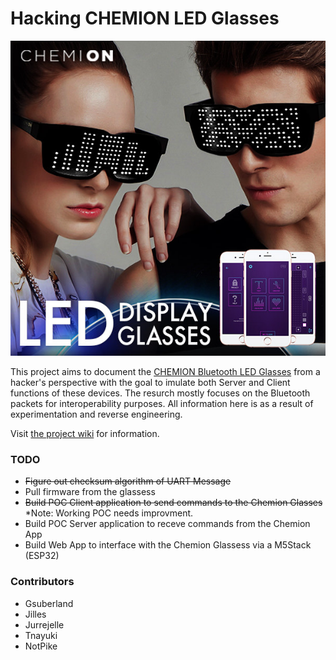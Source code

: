 # Hacking CHEMION LED Glasses

<p align="center">
  <img src="/img/main.jpg">
</p>

This project aims to document the [CHEMION Bluetooth LED Glasses](https://www.amazon.co.uk/CHEMION-Bluetooth-Messages-Animation-Drawings/dp/B01B41PHJM) from a hacker's perspective with the goal to imulate both Server and Client functions of these devices. The resurch mostly focuses on the Bluetooth packets for interoperability purposes. All information here is as a result of experimentation and reverse engineering.

Visit [the project wiki](https://github.com/notpike/ChemionHacking/wiki) for information.

### TODO
* ~~Figure out checksum algorithm of UART Message~~
* Pull firmware from the glassess
* ~~Build POC Client application to send commands to the Chemion Glasses~~ \*Note: Working POC needs improvment.
* Build POC Server application to receve commands from the Chemion App
* Build Web App to interface with the Chemion Glassess via a M5Stack (ESP32) 


### Contributors
* Gsuberland
* Jilles
* Jurrejelle
* Tnayuki
* NotPike
